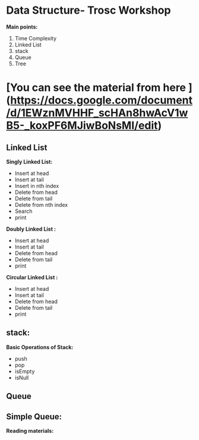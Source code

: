 # Data Structure- Trosc Workshop
**Main points:**

 1. Time Complexity
 2. Linked List
 3. stack
 4. Queue
 5. Tree

# [You can see the material from here ] (https://docs.google.com/document/d/1EWznMVHHF_scHAn8hwAcV1wB5-_koxPF6MJiwBoNsMI/edit)
## **Linked List**
**Singly Linked List:**
 - Insert at head
 - Insert at tail
 - Insert in nth index
 - Delete from head
 - Delete from tail 
 - Delete from nth index
 - Search
 - print


**Doubly Linked List :**
 - Insert at head
 - Insert at tail
 - Delete from head
 - Delete from tail 
 - print

**Circular Linked List :**
 - Insert at head
 - Insert at tail
 - Delete from head
 - Delete from tail 
 - print
 
## stack:
**Basic Operations of Stack:**
- push
- pop
- isEmpty
- isNull

## Queue
**Simple Queue:**
 -

**Reading materials:**
